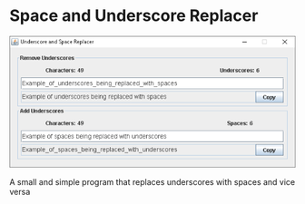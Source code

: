 # Space and Underscore Replacer

<p align="center">
  <img src="images/Example.png" >
</p>

A small and simple program that replaces underscores with spaces and vice versa
